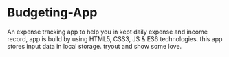 # Budgeting-App
An expense tracking app to help you in kept daily expense and income record, app is build by using HTML5, CSS3, JS &amp; ES6 technologies. this app stores input data in local storage. tryout and show some love.
